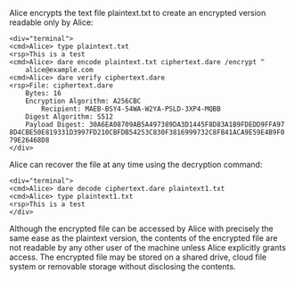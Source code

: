 
Alice encrypts the text file plaintext.txt to create an encrypted version
readable only by Alice:


~~~~
<div="terminal">
<cmd>Alice> type plaintext.txt
<rsp>This is a test
<cmd>Alice> dare encode plaintext.txt ciphertext.dare /encrypt ^
    alice@example.com 
<cmd>Alice> dare verify ciphertext.dare
<rsp>File: ciphertext.dare
    Bytes: 16
    Encryption Algorithm: A256CBC
        Recipient: MAEB-BSY4-54WA-W2YA-PSLD-3XP4-MQBB
    Digest Algorithm: S512
    Payload Digest: 30A6EA08709AB5A497389DA3D1445F8D83A1B9FDEDD9FFA97
8D4CBE50E819331D3997FD210CBFDB54253C830F3816999732C8FB41ACA9E59E4B9F0
79E26468D8
</div>
~~~~

Alice can recover the file at any time using the decryption command:


~~~~
<div="terminal">
<cmd>Alice> dare decode ciphertext.dare plaintext1.txt
<cmd>Alice> type plaintext1.txt
<rsp>This is a test
</div>
~~~~

Although the encrypted file can be accessed by Alice with precisely the same ease as the plaintext
version, the contents of the encrypted file are not readable by any other user of the machine unless 
Alice explicitly grants access. The encrypted file may be stored on a shared drive, cloud file system
or removable storage without disclosing the contents.

